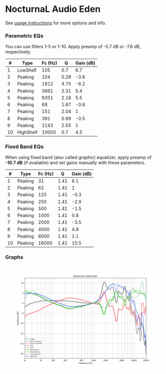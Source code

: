# NocturnaL Audio Eden
See [usage instructions](https://github.com/jaakkopasanen/AutoEq#usage) for more options and info.

### Parametric EQs
You can use filters 1-5 or 1-10. Apply preamp of -5.7 dB or -7.6 dB, respectively.

|   # | Type      |   Fc (Hz) |    Q |   Gain (dB) |
|-----|-----------|-----------|------|-------------|
|   1 | LowShelf  |       105 | 0.7  |         6.7 |
|   2 | Peaking   |       104 | 0.29 |        -3.6 |
|   3 | Peaking   |      1812 | 4.75 |        -6.2 |
|   4 | Peaking   |      3661 | 2.31 |         5.4 |
|   5 | Peaking   |      9351 | 2.18 |         5.5 |
|   6 | Peaking   |        68 | 1.67 |        -0.6 |
|   7 | Peaking   |       151 | 2.04 |         1   |
|   8 | Peaking   |       391 | 0.99 |        -0.5 |
|   9 | Peaking   |      1143 | 2.55 |         1   |
|  10 | HighShelf |     10000 | 0.7  |         4.5 |

### Fixed Band EQs
When using fixed band (also called graphic) equalizer, apply preamp of **-10.7 dB** (if available) and set gains manually with these parameters.

|   # | Type    |   Fc (Hz) |    Q |   Gain (dB) |
|-----|---------|-----------|------|-------------|
|   1 | Peaking |        31 | 1.41 |         6.1 |
|   2 | Peaking |        62 | 1.41 |         1   |
|   3 | Peaking |       125 | 1.41 |        -0.3 |
|   4 | Peaking |       250 | 1.41 |        -2.9 |
|   5 | Peaking |       500 | 1.41 |        -1.5 |
|   6 | Peaking |      1000 | 1.41 |         0.8 |
|   7 | Peaking |      2000 | 1.41 |        -3.5 |
|   8 | Peaking |      4000 | 1.41 |         4.9 |
|   9 | Peaking |      8000 | 1.41 |         2.1 |
|  10 | Peaking |     16000 | 1.41 |        10.5 |

### Graphs
![](./NocturnaL%20Audio%20Eden.png)
